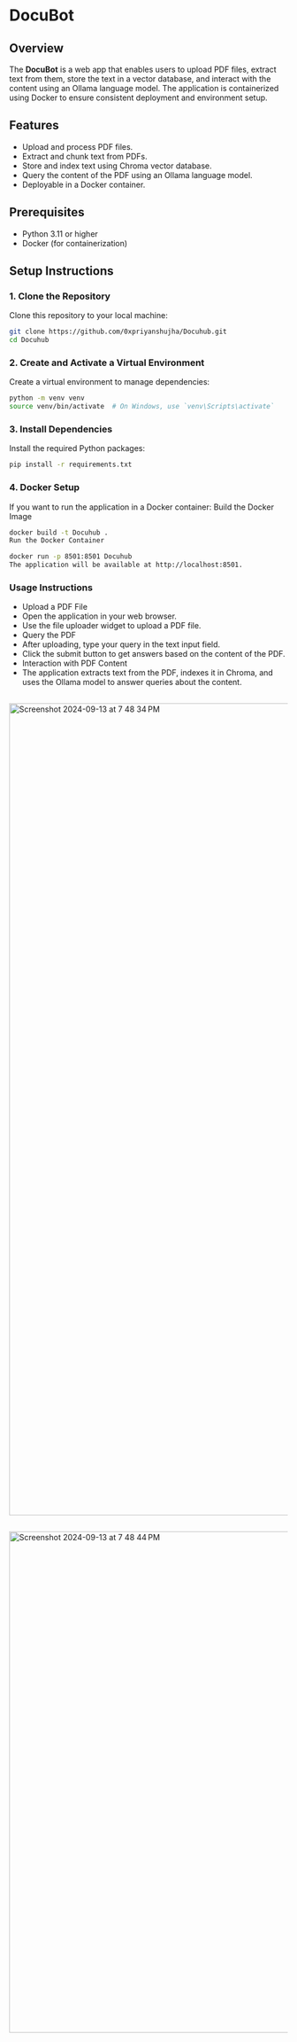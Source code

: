 # DocuBot

## Overview

The **DocuBot** is a web app that enables users to upload PDF files, extract text from them, store the text in a vector database, and interact with the content using an Ollama language model. The application is containerized using Docker to ensure consistent deployment and environment setup.

## Features

- Upload and process PDF files.
- Extract and chunk text from PDFs.
- Store and index text using Chroma vector database.
- Query the content of the PDF using an Ollama language model.
- Deployable in a Docker container.

## Prerequisites

- Python 3.11 or higher
- Docker (for containerization)

## Setup Instructions

### 1. **Clone the Repository**

Clone this repository to your local machine:

```bash
git clone https://github.com/0xpriyanshujha/Docuhub.git
cd Docuhub
```
### 2. Create and Activate a Virtual Environment
Create a virtual environment to manage dependencies:
```bash
python -m venv venv
source venv/bin/activate  # On Windows, use `venv\Scripts\activate`
```

### 3. Install Dependencies
Install the required Python packages:
```bash
pip install -r requirements.txt
```

### 4. Docker Setup
If you want to run the application in a Docker container:
Build the Docker Image
```bash
docker build -t Docuhub .
Run the Docker Container
```

```bash
docker run -p 8501:8501 Docuhub
The application will be available at http://localhost:8501.
```

### Usage Instructions
* Upload a PDF File
* Open the application in your web browser.
* Use the file uploader widget to upload a PDF file.
* Query the PDF
* After uploading, type your query in the text input field.
* Click the submit button to get answers based on the content of the PDF.
* Interaction with PDF Content
* The application extracts text from the PDF, indexes it in Chroma, and uses the Ollama model to answer queries about the content.
  
##
<img width="1466" alt="Screenshot 2024-09-13 at 7 48 34 PM" src="https://github.com/user-attachments/assets/b7b534ca-3840-4d69-8296-46d4df386ab2">

##

<img width="905" alt="Screenshot 2024-09-13 at 7 48 44 PM" src="https://github.com/user-attachments/assets/4084b1bd-2d86-4e85-a370-8fdf3ed6a32c">
